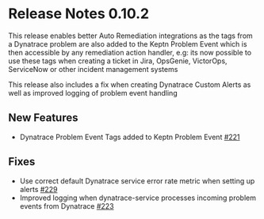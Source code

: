 # Release Notes 0.10.2

This release enables better Auto Remediation integrations as the tags from a Dynatrace problem are also added to the Keptn Problem Event which is then accessible by any remediation action handler, e.g: its now possible to use these tags when creating a ticket in Jira, OpsGenie, VictorOps, ServiceNow or other incident management systems

This release also includes a fix when creating Dynatrace Custom Alerts as well as improved logging of problem event handling

## New Features

- Dynatrace Problem Event Tags added to Keptn Problem Event [#221](https://github.com/keptn-contrib/dynatrace-service/issues/221)

## Fixes

- Use correct default Dynatrace service error rate metric when setting up alerts [#229](https://github.com/keptn-contrib/dynatrace-service/issues/229)
- Improved logging when dynatrace-service processes incoming problem events from Dynatrace [#223](https://github.com/keptn-contrib/dynatrace-service/issues/223)